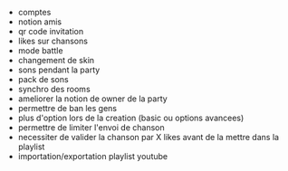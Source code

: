 - comptes
- notion amis
- qr code invitation
- likes sur chansons
- mode battle
- changement de skin
- sons pendant la party
- pack de sons
- synchro des rooms
- ameliorer la notion de owner de la party
- permettre de ban les gens
- plus d'option lors de la creation (basic ou options avancees)
- permettre de limiter l'envoi de chanson
- necessiter de valider la chanson par X likes avant de la mettre dans la playlist
- importation/exportation playlist youtube
